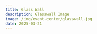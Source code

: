 ```yaml
---
title: Glass Wall
description: Glasswall Image
image: /img/event-center/glasswall.jpg
date: 2025-03-21
---
```


